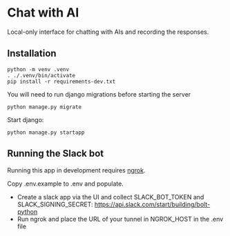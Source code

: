 # Chat with AI

Local-only interface for chatting with AIs and recording the responses.

## Installation

```
python -m venv .venv
. ./.venv/bin/activate
pip install -r requirements-dev.txt
```

You will need to run django migrations before starting the server

```
python manage.py migrate
```

Start django:

`python manage.py startapp`

## Running the Slack bot

Running this app in development requires [ngrok](https://ngrok.com/).

Copy .env.example to .env and populate.

- Create a slack app via the UI and collect SLACK_BOT_TOKEN and SLACK_SIGNING_SECRET: https://api.slack.com/start/building/bolt-python
- Run ngrok and place the URL of your tunnel in NGROK_HOST in the .env file

